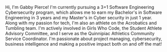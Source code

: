 Hi, I'm Gabby Pierce! I'm currently pursuing a 3+1 Software Engineering Cybersecurity program, which allows me to earn my Bachelor's in Software Engineering in 3 years and my Master's in Cyber security in just 1 year. Along with my passion for tech, I'm also an athlete on the Acrobatics and Tumbling team. I'm actively involved in Girls Who Code, the Student Athlete Advisory Committee, and I serve as the Quinnipiac Athletics Community Service Coordinator. I'm passionate about project managing, cybersecurity, business intelligence and making a positive impact both on and off the mat! 
